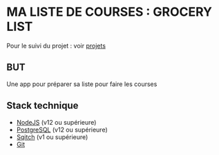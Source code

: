# MA LISTE DE COURSES : GROCERY LIST

Pour le suivi du projet : voir [projets](...)

## BUT

Une app pour préparer sa liste pour faire les courses

## Stack technique

- [NodeJS](https://nodejs.org/en/download/) (v12 ou supérieure)
- [PostgreSQL](https://www.postgresql.org/download/) (v12 ou supérieure)
- [Sqitch](https://sqitch.org/download/) (v1 ou supérieure)
- [Git](https://git-scm.com/downloads)